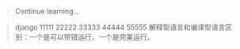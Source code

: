 > Continue learning...

> django
> 11111
> 22222
> 33333
> 44444
> 55555
> 解释型语言和编译型语言区别：一个是可以带错运行，一个是完美运行。
